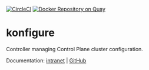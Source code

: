 [![CircleCI](https://circleci.com/gh/giantswarm/konfigure.svg?&style=shield)](https://circleci.com/gh/giantswarm/konfigure)
[![Docker Repository on Quay](https://quay.io/repository/giantswarm/konfigure/status)](https://quay.io/repository/giantswarm/konfigure)

# konfigure

Controller managing Control Plane cluster configuration.

Documentation: [intranet](https://intranet.giantswarm.io/docs/dev-and-releng/configuration-management/) | [GitHub](https://github.com/giantswarm/giantswarm/blob/master/content/docs/dev-and-releng/configuration-management/_index.md)
